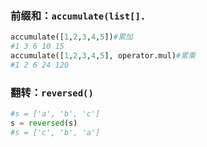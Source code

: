 ### 前缀和：`accumulate(list[].`

```python
accumulate([1,2,3,4,5])#累加
#1 3 6 10 15
accumulate([1,2,3,4,5], operator.mul)#累乘
#1 2 6 24 120
```

### 翻转：`reversed()`

```python
#s = ['a', 'b', 'c']
s = reversed(s) 
#s = ['c', 'b', 'a']
```

